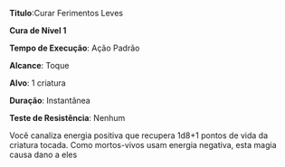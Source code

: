 **Titulo**:Curar Ferimentos Leves

**Cura de Nível 1**

**Tempo de Execução**: Ação Padrão

**Alcance**: Toque

**Alvo**: 1 criatura

**Duração**: Instantânea

**Teste de Resistência**: Nenhum

Você canaliza energia positiva que recupera 1d8+1 pontos de vida da criatura tocada. Como mortos-vivos usam energia
negativa, esta magia causa dano a eles
